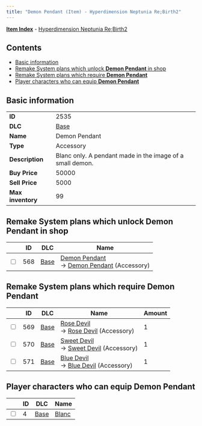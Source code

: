 ```yaml
---
title: "Demon Pendant (Item) - Hyperdimension Neptunia Re;Birth2"
---
```


[**Item Index**](/neptunia/rb2/item/index.html) - [Hyperdimension Neptunia Re;Birth2](/neptunia/rb2)

## Contents

- [Basic information](#basic-information)
- [Remake System plans which unlock **Demon Pendant** in shop](#remake-system-plans-which-unlock-demon-pendant-in-shop)
- [Remake System plans which require **Demon Pendant**](#remake-system-plans-which-require-demon-pendant)
- [Player characters who can equip **Demon Pendant**](#player-characters-who-can-equip-demon-pendant)

## Basic information

|   |   |
| -- | -- |
| **ID** | 2535 |
| **DLC** | [Base](/neptunia/rb2/dlc/0-base.html) |
| **Name** | Demon Pendant |
| **Type** | Accessory |
| **Description** | Blanc only. A pendant made in the image of a small demon. |
| **Buy Price** | 50000 |
| **Sell Price** | 5000 |
| **Max inventory** | 99 |

## Remake System plans which unlock **Demon Pendant** in shop

|    | ID | DLC | Name |
| -- | -- | --- | ---- |
| <input type="checkbox" id="rb2-remake-0-568" class="trackbox" /> | 568 | [Base](/neptunia/rb2/dlc/0-base.html) | [Demon Pendant](/neptunia/rb2/remake/0-568-demon-pendant.html)<br />→ [Demon Pendant](/neptunia/rb2/item/0-2535-demon-pendant.html) (Accessory) |

## Remake System plans which require **Demon Pendant**

|    | ID | DLC | Name | Amount |
| -- | -- | --- | ---- | ------ |
| <input type="checkbox" id="rb2-remake-0-569" class="trackbox" /> | 569 | [Base](/neptunia/rb2/dlc/0-base.html) | [Rose Devil](/neptunia/rb2/remake/0-569-rose-devil.html)<br />→ [Rose Devil](/neptunia/rb2/item/0-2536-rose-devil.html) (Accessory) | 1 |
| <input type="checkbox" id="rb2-remake-0-570" class="trackbox" /> | 570 | [Base](/neptunia/rb2/dlc/0-base.html) | [Sweet Devil](/neptunia/rb2/remake/0-570-sweet-devil.html)<br />→ [Sweet Devil](/neptunia/rb2/item/0-2537-sweet-devil.html) (Accessory) | 1 |
| <input type="checkbox" id="rb2-remake-0-571" class="trackbox" /> | 571 | [Base](/neptunia/rb2/dlc/0-base.html) | [Blue Devil](/neptunia/rb2/remake/0-571-blue-devil.html)<br />→ [Blue Devil](/neptunia/rb2/item/0-2538-blue-devil.html) (Accessory) | 1 |

## Player characters who can equip **Demon Pendant**

|    | ID | DLC | Name |
| -- | -- | --- | ---- |
| <input type="checkbox" id="rb2-player-0-4" class="trackbox" /> | 4 | [Base](/neptunia/rb2/dlc/0-base.html) | [Blanc](/neptunia/rb2/player/0-4-blanc.html) |